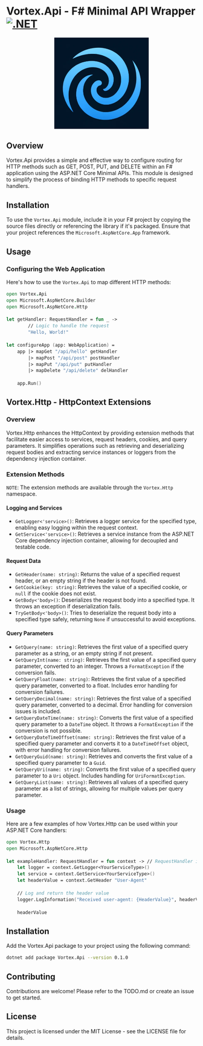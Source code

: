 # Vortex.Api - F# Minimal API Wrapper [![.NET](https://github.com/SimonNyvall/Vortex/actions/workflows/dotnet.yml/badge.svg)](https://github.com/SimonNyvall/Vortex/actions/workflows/dotnet.yml)

<div align="center">
    <img src="./images/Vortex-logo.png" width="250">
</div>

## Overview

Vortex.Api provides a simple and effective way to configure routing for HTTP methods such as GET, POST, PUT, and DELETE within an F# application using the ASP.NET Core Minimal APIs. This module is designed to simplify the process of binding HTTP methods to specific request handlers.

## Installation

To use the `Vortex.Api` module, include it in your F# project by copying the source files directly or referencing the library if it's packaged. Ensure that your project references the `Microsoft.AspNetCore.App` framework.

## Usage

### Configuring the Web Application

Here's how to use the `Vortex.Api` to map different HTTP methods:

```fsharp
open Vortex.Api
open Microsoft.AspNetCore.Builder
open Microsoft.AspNetCore.Http

let getHandler: RequestHandler = fun _ -> 
        // Logic to handle the request
        "Hello, World!"

let configureApp (app: WebApplication) =
    app |> mapGet "/api/hello" getHandler
        |> mapPost "/api/post" postHandler
        |> mapPut "/api/put" putHandler
        |> mapDelete "/api/delete" delHandler

    app.Run()
```

## Vortex.Http - HttpContext Extensions
### Overview

Vortex.Http enhances the HttpContext by providing extension methods that facilitate easier access to services, request headers, cookies, and query parameters. It simplifies operations such as retrieving and deserializing request bodies and extracting service instances or loggers from the dependency injection container.

### Extension Methods
`NOTE`: The extension methods are available through the `Vortex.Http` namespace.

#### Logging and Services

- `GetLogger<'service>()`: Retrieves a logger service for the specified type, enabling easy logging within the request context.
- `GetService<'service>()`: Retrieves a service instance from the ASP.NET Core dependency injection container, allowing for decoupled and testable code.

#### Request Data

- `GetHeader(name: string)`: Returns the value of a specified request header, or an empty string if the header is not found.
- `GetCookie(key: string)`: Retrieves the value of a specified cookie, or `null` if the cookie does not exist.
- `GetBody<'body>()`: Deserializes the request body into a specified type. It throws an exception if deserialization fails.
- `TryGetBody<'body>()`: Tries to deserialize the request body into a specified type safely, returning `None` if unsuccessful to avoid exceptions.

#### Query Parameters

- `GetQuery(name: string)`: Retrieves the first value of a specified query parameter as a string, or an empty string if not present.
- `GetQueryInt(name: string)`: Retrieves the first value of a specified query parameter, converted to an integer. Throws a `FormatException` if the conversion fails.
- `GetQueryFloat(name: string)`: Retrieves the first value of a specified query parameter, converted to a float. Includes error handling for conversion failures.
- `GetQueryDecimal(name: string)`: Retrieves the first value of a specified query parameter, converted to a decimal. Error handling for conversion issues is included.
- `GetQueryDateTime(name: string)`: Converts the first value of a specified query parameter to a `DateTime` object. It throws a `FormatException` if the conversion is not possible.
- `GetQueryDateTimeOffset(name: string)`: Retrieves the first value of a specified query parameter and converts it to a `DateTimeOffset` object, with error handling for conversion failures.
- `GetQueryGuid(name: string)`: Retrieves and converts the first value of a specified query parameter to a `Guid`.
- `GetQueryUri(name: string)`: Converts the first value of a specified query parameter to a `Uri` object. Includes handling for `UriFormatException`.
- `GetQueryList(name: string)`: Retrieves all values of a specified query parameter as a list of strings, allowing for multiple values per query parameter.

### Usage
Here are a few examples of how Vortex.Http can be used within your ASP.NET Core handlers:
    
```fsharp
open Vortex.Http
open Microsoft.AspNetCore.Http

let exampleHandler: RequestHandler = fun context -> // RequestHandler is a type alias for HttpContext -> obj
    let logger = context.GetLogger<YourServiceType>()
    let service = context.GetService<YourServiceType>()
    let headerValue = context.GetHeader "User-Agent"

    // Log and return the header value
    logger.LogInformation("Received user-agent: {HeaderValue}", headerValue)

    headerValue
```

## Installation
Add the Vortex.Api package to your project using the following command:

``` sh
dotnet add package Vortex.Api --version 0.1.0
```

## Contributing
Contributions are welcome! Please refer to the TODO.md or create an issue to get started.

## License
This project is licensed under the MIT License - see the LICENSE file for details.
